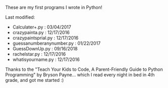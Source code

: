 These are my first programs I wrote in Python!

Last modified:
* Calculater+.py           : 03/04/2017
* crazypainta.py           : 12/17/2016
* crazypaintsprial.py      : 12/17/2016
* guessanumberanynumber.py : 01/22/2017
* GuessDownUp.py           : 09/16/2018
* rachelstar.py            : 12/17/2016
* whatisyourname.py        : 12/17/2016 

Thanks to the "Teach Your Kids to Code, A Parent-Friendly Guide to Python Programming" by Bryson Payne... which I read every night in bed in 4th grade, and got me started :)
